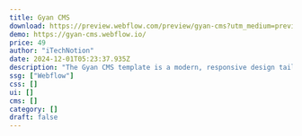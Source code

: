 ```yaml
---
title: Gyan CMS
download: https://preview.webflow.com/preview/gyan-cms?utm_medium=preview_link&utm_source=designer&utm_content=gyan-cms&preview=16aba78f9ccbf02e8447c08e076c4966&locale=en&workflow=preview
demo: https://gyan-cms.webflow.io/
price: 49
author: "iTechNotion"
date: 2024-12-01T05:23:37.935Z
description: "The Gyan CMS template is a modern, responsive design tailored for educational websites. Featuring a sleek dark theme, easy customization, and SEO-friendly structure, it provides an ideal platform for showcasing your content."
ssg: ["Webflow"]
css: []
ui: []
cms: []
category: []
draft: false
---
```

